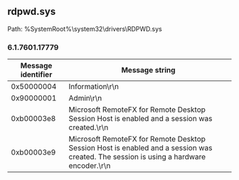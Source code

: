 ## rdpwd.sys

Path: %SystemRoot%\system32\drivers\RDPWD.sys

### 6.1.7601.17779

Message identifier | Message string
--- | ---
0x50000004 | Information\r\n
0x90000001 | Admin\r\n
0xb00003e8 | Microsoft RemoteFX for Remote Desktop Session Host is enabled and a session was created.\r\n
0xb00003e9 | Microsoft RemoteFX for Remote Desktop Session Host is enabled and a session was created. The session is using a hardware encoder.\r\n
